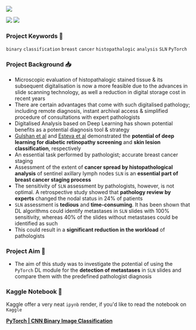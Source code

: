 
![](https://i.imgur.com/0oW3bQA.png)

![](https://camo.githubusercontent.com/d38e6cc39779250a2835bf8ed3a72d10dbe3b05fa6527baa3f6f1e8e8bd056bf/68747470733a2f2f696d672e736869656c64732e696f2f62616467652f436f64652d507974686f6e2d696e666f726d6174696f6e616c3f7374796c653d666c6174266c6f676f3d707974686f6e266c6f676f436f6c6f723d776869746526636f6c6f723d326262633861) ![](https://badgen.net/badge/status/WIP/blue) 

### Project Keywords 📒

`binary` `classification` `breast` `cancer` `histopathalogic` `analysis` `SLN` `PyTorch`

### Project Background 📥

- Microscopic evaluation of histopathalogic stained tissue & its subsequent digitalisation is now a more feasible due to the advances in slide scanning technology, as well a reduction in digital storage cost in recent years
- There are certain advantages that come with such digitalised pathology; including remote diagnosis, instant archival access & simplified procedure of consultations with expert pathologists
- Digitalised Analysis based on Deep Learning has shown potential benefits as a potential diagnosis tool & strategy
- [Gulshan et al](https://jamanetwork.com/journals/jama/fullarticle/2588763) and [Esteva et al](https://pubmed.ncbi.nlm.nih.gov/28117445/) demonstrated the <b>potential of deep learning for diabetic retinopathy screening</b> and <b>skin lesion classification</b>, respectively
- An essential task performed by pathologist; accurate breast cancer staging 
- Assessment of the extent of **cancer spread by histopathological analysis** of sentinel axillary lymph nodes `SLN` is an **essential part of breast cancer staging process**
- The sensitivity of `SLN` assessment by pathologists, however, is not optimal. A retrospective study showed that **pathology review by experts** changed the nodal status in 24% of patients
- `SLN` assessment is <b>tedious</b> and <b>time-consuming</b>. It has been shown that DL algorithms could identify metastases in `SLN` slides with 100% sensitivity, whereas 40% of the slides without metastases could be identified as such
- This could result in a <b>significant reduction in the workload</b> of pathologists

### Project Aim 🎯 

- The aim of this study was to investigate the potential of using the `PyTorch` DL module for the <b>detection of metastases</b> in `SLN` slides and compare them with the predefined pathologist diagnosis

### Kaggle Notebook 📖

Kaggle offer a very neat `ipynb` render, if you'd like to read the notebook on `Kaggle`

**[PyTorch | CNN Binary Image Classification](https://www.kaggle.com/code/shtrausslearning/pytorch-cnn-binary-image-classification)**
